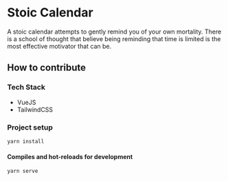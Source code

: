 # Stoic Calendar

A stoic calendar attempts to gently remind you of your own mortality.
There is a school of thought that believe being reminding that time is limited is the most effective motivator that can be.


## How to contribute

### Tech Stack
 - VueJS
 - TailwindCSS

### Project setup
```
yarn install
```

#### Compiles and hot-reloads for development
```
yarn serve
```
